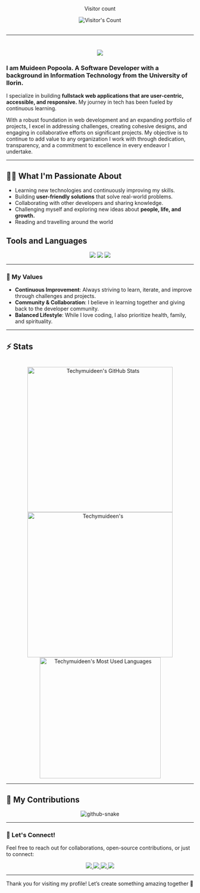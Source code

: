 <div align="center"> 
  <p>Visitor count</p>
  <img src="https://profile-counter.glitch.me/techymuideen/count.svg" alt="Visitor's Count" />
</div>
<br>

<hr>


<h1 align="center">
    <img src="https://readme-typing-svg.herokuapp.com/?font=Inter&size=48&center=true&vCenter=true&width=770&height=80&color=4493F8&duration=4000&lines=Below+is+a+bit+aboutMe;+Shall+We😁!;" />
</h1>

### I am **Muideen Popoola.** A **Software Developer** with a background in **Information Technology** from the University of Ilorin.

I specialize in building **fullstack web applications that are user-centric, accessible, and responsive.** My journey in tech has been fueled by continuous learning. 

With a robust foundation in web development and an expanding portfolio of projects, I excel in addressing challenges, creating cohesive designs, and engaging in collaborative efforts on significant projects. My objective is to continue to add value to any organization I work with through dedication, transparency, and a commitment to excellence in every endeavor I undertake.  

---
## 👩‍💻 What I'm Passionate About  
- Learning new technologies and continuously improving my skills.  
- Building **user-friendly solutions** that solve real-world problems.  
- Collaborating with other developers and sharing knowledge.  
- Challenging myself and exploring new ideas about **people, life, and growth.**  
- Reading and travelling around the world

## Tools and Languages

<p align="center">
  <img src="https://skillicons.dev/icons?i=ts,react,nextjs,firebase" />
  <img src="https://skillicons.dev/icons?i=html,css,tailwind,js,redux,git,figma" />
  <img src="https://skillicons.dev/icons?i=express,nestjs,mongodb" />
</p>

<hr>

### 🌟 My Values  
- **Continuous Improvement**: Always striving to learn, iterate, and improve through challenges and projects.  
- **Community & Collaboration**: I believe in learning together and giving back to the developer community.  
- **Balanced Lifestyle**: While I love coding, I also prioritize health, family, and spirituality.  

---

## ⚡️ Stats

<br>

<div align=center>
  <img width=390 src="https://github-readme-stats.vercel.app/api?username=techymuideen&theme=transparent&count_private=true&show_icons=true&rank_icon=github&locale=en" alt="Techymuideen's GitHub Stats" />
  <img width=390 src="https://github-readme-streak-stats.herokuapp.com/?user=techymuideen&theme=transparent&count_private=true&border_radius=10&locale=en" alt="Techymuideen's" />
  <img width=325 src="https://github-readme-stats.vercel.app/api/top-langs?username=techymuideen&theme=transparent&layout=donut&hide=css&langs_count=8&border_radius=10&show_icons=true&locale=en" alt="Techymuideen's Most Used Languages" />
</div>

<hr>


## 🐍 My Contributions

<div align="center">
  <picture>
    <source media="(prefers-color-scheme: dark)" srcset="github-snake-dark.svg" />
    <source media="(prefers-color-scheme: light)" srcset="github-snake.svg" />
    <img alt="github-snake" src="github-snake.svg" />
  </picture>
</div>
<hr>

### 🌱 Let's Connect!  
Feel free to reach out for collaborations, open-source contributions, or just to connect:  
<div align="center">
  <a href="techymuideen@gmail.com">
    <img src="https://img.shields.io/badge/Gmail-333333?style=for-the-badge&logo=gmail&logoColor=red" />
  </a>
  <a href="https://linkedin.com/in/muideenpopoola" target="_blank">
    <img src="https://img.shields.io/badge/LinkedIn-0077B5?style=for-the-badge&logo=linkedin&logoColor=white" target="_blank" />
  </a>
  <a href="https://medium.com/muideenpopoola" target="_blank">
    <img src="https://img.shields.io/badge/Medium-000000?style=for-the-badge&logo=medium&logoColor=white" target="_blank" />
  </a>
  <a href="https://x.com/techymuideen" target="_blank">
    <img src="https://img.shields.io/badge/x-1e1f26?style=for-the-badge&logo=x&logoColor=white" target="_blank" />
  </a>
</div>

<hr>

Thank you for visiting my profile! Let’s create something amazing together 🚀  
